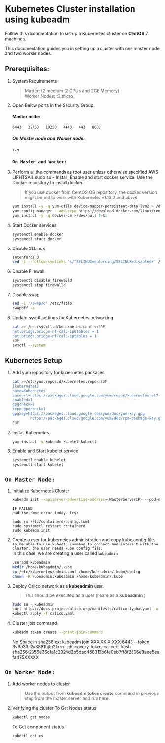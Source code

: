 # Kubernetes Cluster installation using kubeadm
Follow this documentation to set up a Kubernetes cluster on __CentOS__ 7 machines.

This documentation guides you in setting up a cluster with one master node and two worker nodes.

## Prerequisites: 
1. System Requirements 
    >Master: t2.medium (2 CPUs and 2GB Memory)   
    >Worker Nodes: t2.micro 

1. Open Below ports in the Security Group. 
   #### Master node: 
    `6443  
    32750  
    10250  
    4443  
    443  
    8080 `

   ##### On Master node and Worker node:
    `179`  

   ### `On Master and Worker:`
1. Perform all the commands as root user unless otherwise specified
   AWS LIFHTSAIL sudo su -
   Install, Enable and start docker service.
   Use the Docker repository to install docker.
   > If you use docker from CentOS OS repository, the docker version might be old to work with Kubernetes v1.13.0 and above

   ```sh
   yum install -y -q yum-utils device-mapper-persistent-data lvm2 > /dev/null 2>&1
   yum-config-manager --add-repo https://download.docker.com/linux/centos/docker-ce.repo > /dev/null 2>&1
   yum install -y -q docker-ce >/dev/null 2>&1
   ```
1. Start Docker services 
   ```sh
   systemctl enable docker
   systemctl start docker
   ```
1. Disable SELinux
   ```sh
   setenforce 0
   sed -i --follow-symlinks 's/^SELINUX=enforcing/SELINUX=disabled/' /etc/sysconfig/selinux
   ```
1. Disable Firewall
   ```sh
   systemctl disable firewalld
   systemctl stop firewalld
   ```
1. Disable swap
     ```sh
     sed -i '/swap/d' /etc/fstab
     swapoff -a
    ```
1. Update sysctl settings for Kubernetes networking
   ```sh
   cat >> /etc/sysctl.d/kubernetes.conf <<EOF
   net.bridge.bridge-nf-call-ip6tables = 1
   net.bridge.bridge-nf-call-iptables = 1
   EOF
   sysctl --system
   ```
## Kubernetes Setup
1. Add yum repository for kubernetes packages 
    ```sh
    cat >>/etc/yum.repos.d/kubernetes.repo<<EOF
    [kubernetes]
    name=Kubernetes
    baseurl=https://packages.cloud.google.com/yum/repos/kubernetes-el7-x86_64
    enabled=1
    gpgcheck=1
    repo_gpgcheck=1
    gpgkey=https://packages.cloud.google.com/yum/doc/yum-key.gpg
            https://packages.cloud.google.com/yum/doc/rpm-package-key.gpg
    EOF
    ```
1. Install Kubernetes
    ```sh
    yum install -y kubeadm kubelet kubectl
    ```
1. Enable and Start kubelet service
    ```sh
    systemctl enable kubelet
    systemctl start kubelet
    ```
## `On Master Node:`
1. Initialize Kubernetes Cluster
    ```sh
    kubeadm init --apiserver-advertise-address=<MasterServerIP> --pod-network-cidr=192.168.0.0/16
    ```
    ```
    IF FAILED 
    had the same error today. try:

    sudo rm /etc/containerd/config.toml
    sudo systemctl restart containerd
    sudo kubeadm init
    ```
1. Create a user for kubernetes administration  and copy kube config file.   
    ``To be able to use kubectl command to connect and interact with the cluster, the user needs kube config file.``  
    In this case, we are creating a user called `kubeadmin`
    ```sh
    useradd kubeadmin 
    mkdir /home/kubeadmin/.kube
    cp /etc/kubernetes/admin.conf /home/kubeadmin/.kube/config
    chown -R kubeadmin:kubeadmin /home/kubeadmin/.kube
    ```
1. Deploy Calico network as a __kubeadmin__ user. 
	> This should be executed as a user (heare as a __kubeadmin__ )
    
    ```sh
    sudo su - kubeadmin 
    curl https://docs.projectcalico.org/manifests/calico-typha.yaml -o calico.yaml
    kubectl apply -f calico.yaml
    ```

1. Cluster join command
    ```sh
    kubeadm token create --print-join-command 
    ```
    
    No Space in sha256 ex: kubeadm join XXX.XX.X.XXX:6443 --token 3v9o33.l2u3881hjtn2fxrn --discovery-token-ca-cert-hash sha256:2356e36cfa1c2924d2b5dad458319b6fe0eb7ff8f2806e8aee5eafa475XXXXX 
    
## `On Worker Node:`
1. Add worker nodes to cluster 
    > Use the output from __kubeadm token create__ command in previous step from the master server and run here.

1. Verifying the cluster
    To Get Nodes status
    ```sh
    kubectl get nodes
    ```
    To Get component status
    ```sh
    kubectl get cs
    ```
